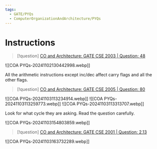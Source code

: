 ```yaml
---
tags:
  - GATE/PYQs
  - ComputerOrganizationAndArchitecture/PYQs
---
```

# Instructions


> [!question] 
> [CO and Architecture: GATE CSE 2003 | Question: 48](https://gateoverflow.in/938/gate-cse-2003-question-48)

![[COA PYQs-20241102130442998.webp]]

All the arithmetic instructions except inc/dec affect carry flags and all the other flags.


> [!question] 
> [CO and Architecture: GATE CSE 2005 | Question: 80](https://gateoverflow.in/43568/gate-cse-2005-question-80)

![[COA PYQs-20241103113234914.webp]]
![[COA PYQs-20241103113259773.webp]]
![[COA PYQs-20241103113313707.webp]]

Look for what cycle they are asking. Read the question carefully.


![[COA PYQs-20241103154803859.webp]]




> [!question] 
> [CO and Architecture: GATE CSE 2001 | Question: 2.13](https://gateoverflow.in/731/gate-cse-2001-question-2-13)

![[COA PYQs-20241103163732289.webp]]
